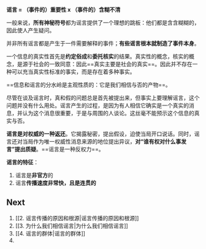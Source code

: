 

**谣言 = （事件的）重要性 x （事件的）含糊不清**

一般来说，**所有神秘符号**都为谣言提供了一个理想的跳板：他们都是含含糊糊的，因此使人产生疑问。

并非所有谣言都是产生于一件需要解释的事件；**有些谣言根本就制造了事件本身**。

一个信息的真实性首先是**约定俗成**和**委托核实**的结果。真实性的概念，核实的概念，是源于社会的一致同意：因此==真实主要是社会的真实==。因此并不存在一种可以充当真实性标准的事实，而是存在着多种事实。

==信息和谣言的分水岭是主观性质的：它是我们相信与否的产物==。

尽管在谈及谣言时，真和假的问题总是首先被提出来，但事实上要理解谣言，这个问题并没有什么用处。谣言产生的过程，是因为有人相信它确实是一个真实的消息，并认为这个消息很重要，于是与周围的人谈论。这丝毫不能预示这个信息的真实与否。

**谣言是对权威的一种返还**。它揭露秘密，提出假设，迫使当局开口说话。同时，谣言还对当局作为唯一权威性消息来源的地位提出异议，**对“谁有权对什么事发言”提出质疑**。==谣言是一种反权力==。

**谣言的特征**：

1. 谣言是**非官方**的
2. 谣言**传播速度非常快，且是连贯的**

## Next

1. [[2. 谣言传播的原因和根源|谣言传播的原因和根源]]
2. [[3. 为什么我们相信谣言|为什么我们相信谣言]]
3. [[4. 谣言的群体|谣言的群体]]
4. 
